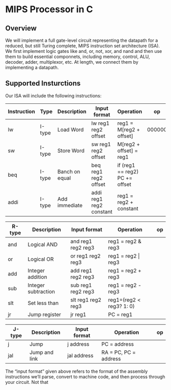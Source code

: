 # MIPS Processor in C

## Overview

We will implement a full gate-level circuit representing the datapath for a reduced, but still Turing complete, MIPS instruction set architecture (ISA). We first implement logic gates like and, or, not, xor, and nand and then use them to build essential componnets, including memory, control, ALU, decoder, adder, multiplexor, etc. At length, we connect them by implementing a datapath. 

## Supported Insturctions

Our ISA will include the following instructions:

| Instruction | Type   | Description         | Input format            | Operation                      | op
|-------------|--------|---------------------|-------------------------|--------------------------------|-------
| lw          | I-type | Load Word           | lw reg1 reg2 offset     | reg1 = M[reg2 + offset]        | 000000
| sw          | I-type | Store Word          | sw reg1 reg2 offset     | M[reg2 + offset] = reg1        |
| beq         | I-type | Banch on equal      | beq reg1 reg2 offset    | if (reg1 == reg2) PC += offset |
| addi        | I-type | Add immediate       | addi reg1 reg2 constant | reg1 = reg2 + constant         |

| R-type      | Description         | Input format            | Operation                      | op
|-------------|---------------------|-------------------------|--------------------------------|-------
| and         | Logical AND         | and reg1 reg2 reg3      | reg1 = reg2 & reg3             |
| or          | Logical OR          | or reg1 reg2 reg3       | reg1 = reg2 \| reg3            |
| add         | Integer addition    | add reg1 reg2 reg3      | reg1 = reg2 + reg3             |
| sub         | Integer subtraction | sub reg1 reg2 reg3      | reg1 = reg2 - reg3             |
| slt         | Set less than       | slt reg1 reg2 reg3      | reg1=(reg2 < reg3? 1: 0)       |
| jr          | Jump register       | jr reg1                 | PC = reg1                      |

| J-type      | Description         | Input format            | Operation                      | op
|-------------|---------------------|-------------------------|--------------------------------|-------
| j           | Jump                | j address               | PC = address                   |
| jal         | Jump and link       | jal address             | RA = PC, PC = address          |

The “input format” given above refers to the format of the assembly instructions we’ll parse, convert to machine code, and then process through your circuit. Not that 
